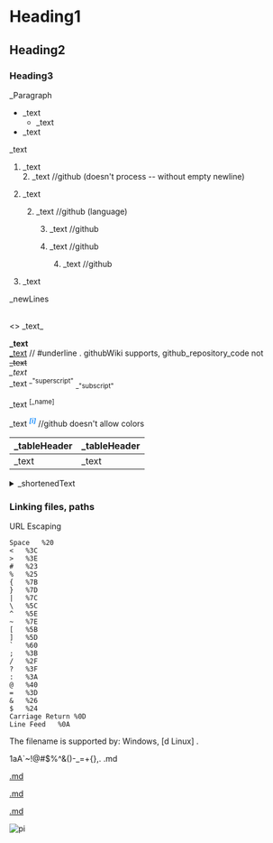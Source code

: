 # Heading1

## Heading2

### Heading3

_Paragraph

* _text
	* _text
* _text

_text
1. _text  
	2. _text		//github (doesn't process -- without empty newline)
5. _text

	2. _text		//github (language)

		3. _text		//github
		3. _text		//github

			4. _text		//github
6. _text

_newLines
<br />
<br />

\<\> \_text\_

**_text**  
<u>_text</u>		// #underline . githubWiki supports, github_repository_code not  
~~_text~~  
*_text*  
\_text <sup>\_"superscript"</sup> <sub>\_"subscript"</sub>  

_text <sup><span
	 title="_text">[_name]</span></sup>

_text <i><sup
	 title="_text" style="color:dodgerBlue;"><b>[i]</b></sup></i>			//github doesn't allow colors

<!--_textOfTheComment>>-->
[comment]: _wordOfTheComment

|_tableHeader   |_tableHeader   |
|---            |---            |
|_text          |_text          |

<details><summary>_shortenedText
</summary>

_text

</details>

### Linking files, paths

URL Escaping
```
Space 	%20
<	%3C
>	%3E
#	%23
%	%25
{	%7B
}	%7D
|	%7C
\	%5C
^	%5E
~	%7E
[	%5B
]	%5D
`	%60
;	%3B
/	%2F
?	%3F
:	%3A
@	%40
=	%3D
&	%26
$	%24
Carriage Return	%0D
Line Feed	%0A
```

The filename is supported by: Windows, [d Linux] .

1aA\`~!@#$%^&()-\_=+{},. .md

[.md](..//..//assets//github_b//1aA`~!@%23$%25%5E&()-_=+{},.%20.md)

[.md](../../assets/github_b/1aA`~!@%23$%25%5E&()-_=+{},.%20.md)

[.md](..\\..\\assets\\github_b\\add.md)

![pi](..//..//assets//github_b//co_dw_256x256.png)
